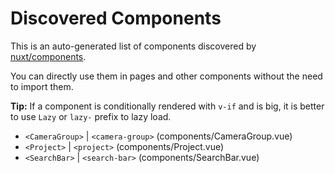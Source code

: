 # Discovered Components

This is an auto-generated list of components discovered by [nuxt/components](https://github.com/nuxt/components).

You can directly use them in pages and other components without the need to import them.

**Tip:** If a component is conditionally rendered with `v-if` and is big, it is better to use `Lazy` or `lazy-` prefix to lazy load.

- `<CameraGroup>` | `<camera-group>` (components/CameraGroup.vue)
- `<Project>` | `<project>` (components/Project.vue)
- `<SearchBar>` | `<search-bar>` (components/SearchBar.vue)
